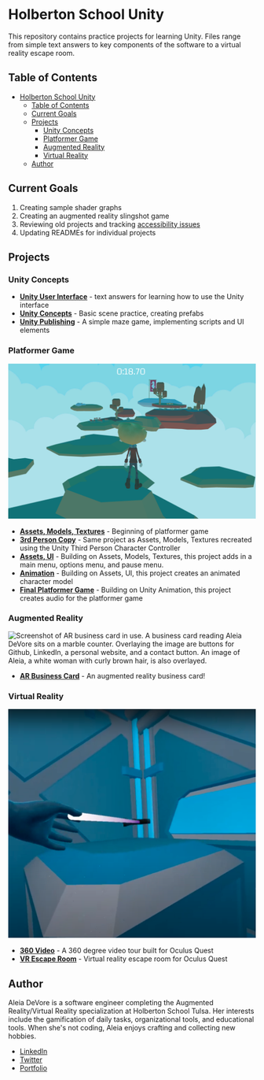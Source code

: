 # Holberton School Unity
This repository contains practice projects for learning Unity. Files range from simple text answers to key components of the software to a virtual reality escape room.
## Table of Contents
- [Holberton School Unity](#holberton-school-unity)
  - [Table of Contents](#table-of-contents)
  - [Current Goals](#current-goals)
  - [Projects](#projects)
    - [Unity Concepts](#unity-concepts)
    - [Platformer Game](#platformer-game)
    - [Augmented Reality](#augmented-reality)
    - [Virtual Reality](#virtual-reality)
  - [Author](#author)

## Current Goals
1. Creating sample shader graphs
2. Creating an augmented reality slingshot game
3. Reviewing old projects and tracking [accessibility issues](https://github.com/aleiadevore/holbertonschool-unity/projects/1)
4. Updating READMEs for individual projects

## Projects
### Unity Concepts
- **[Unity User Interface](https://github.com/aleiadevore/holbertonschool-unity/tree/main/0x00-unity-user_interface)** - text answers for learning how to use the Unity interface
- **[Unity Concepts](https://github.com/aleiadevore/holbertonschool-unity/tree/main/0x01-unity_concepts)** - Basic scene practice, creating prefabs
- **[Unity Publishing](https://github.com/aleiadevore/holbertonschool-unity/tree/main/0x04-unity_publishing)** - A simple maze game, implementing scripts and UI elements
### Platformer Game
![Screenshot of a platformer game. A blonde boy faces away from the camera towards several islands with clouds below. At the far end of the screen is a flag.](images/platformer_middle.png)
- **[Assets, Models, Textures](https://github.com/aleiadevore/holbertonschool-unity/tree/main/0x05-unity-assets_models_textures)** - Beginning of platformer game
- **[3rd Person Copy](https://github.com/aleiadevore/holbertonschool-unity/tree/main/0x05-3rd_person_copy)** - Same project as Assets, Models, Textures recreated using the Unity Third Person Character Controller
- **[Assets, UI](https://github.com/aleiadevore/holbertonschool-unity/tree/main/0x06-unity-assets_ui)** - Building on Assets, Models, Textures, this project adds in a main menu, options menu, and pause menu.
- **[Animation](https://github.com/aleiadevore/holbertonschool-unity/tree/main/0x07-unity-animation)** - Building on Assets, UI, this project creates an animated character model
- **[Final Platformer Game](https://github.com/aleiadevore/holbertonschool-unity/tree/main/0x08-unity-audio)** - Building on Unity Animation, this project creates audio for the platformer game
### Augmented Reality
![Screenshot of AR business card in use. A business card reading Aleia DeVore sits on a marble counter. Overlaying the image are buttons for Github, LinkedIn, a personal website, and a contact button. An image of Aleia, a white woman with curly brown hair, is also overlayed.](images/AR_business_card.png)
- **[AR Business Card](https://github.com/aleiadevore/holbertonschool-unity/tree/main/0x09-unity_ar_business_card)** - An augmented reality business card!
### Virtual Reality
![Screenshot of VR escape room. A saber coming from a hand reaches towards a flashlight. The background is a sci-fi room with large boxes.](images/vr_room_grab.png)
- **[360 Video](https://github.com/aleiadevore/holbertonschool-unity/tree/main/0x0A-unity-360_video_tour)** - A 360 degree video tour built for Oculus Quest
- **[VR Escape Room](https://github.com/aleiadevore/holbertonschool-unity/tree/main/0x0B-unity-vr_room)** - Virtual reality escape room for Oculus Quest

## Author
Aleia DeVore is a software engineer completing the Augmented Reality/Virtual Reality specialization at Holberton School Tulsa. Her interests include the gamification of daily tasks, organizational tools, and educational tools. When she's not coding, Aleia enjoys crafting and collecting new hobbies.
- [LinkedIn](https://www.linkedin.com/in/aleiamcnaney/)
- [Twitter](https://twitter.com/AleiaDeVore)
- [Portfolio](https://aleiadevore.github.io/)
